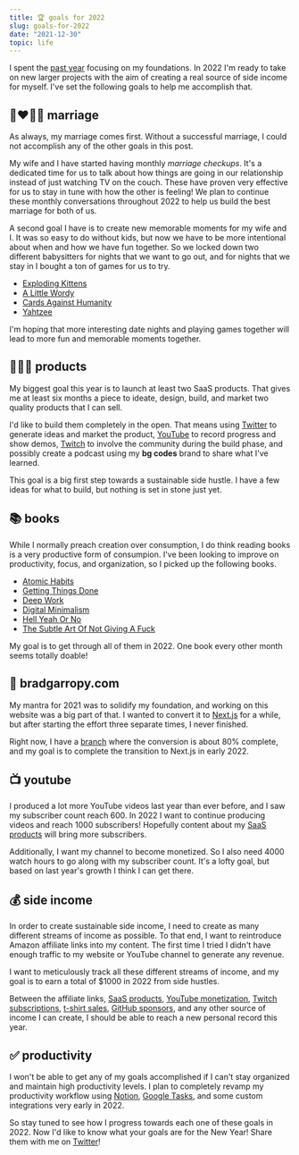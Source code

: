 ```yaml
---
title: 🏆 goals for 2022
slug: goals-for-2022
date: "2021-12-30"
topic: life
---
```


I spent the [past year][2021] focusing on my foundations. In 2022 I'm ready to take on new larger projects with the aim of creating a real source of side income for myself. I've set the following goals to help me accomplish that.

## 👩‍❤️‍💋‍👨 marriage

As always, my marriage comes first. Without a successful marriage, I could not accomplish any of the other goals in this post.

My wife and I have started having monthly _marriage checkups_. It's a dedicated time for us to talk about how things are going in our relationship instead of just watching TV on the couch. These have proven very effective for us to stay in tune with how the other is feeling! We plan to continue these monthly conversations throughout 2022 to help us build the best marriage for both of us.

A second goal I have is to create new memorable moments for my wife and I. It was so easy to do without kids, but now we have to be more intentional about when and how we have fun together. So we locked down two different babysitters for nights that we want to go out, and for nights that we stay in I bought a ton of games for us to try.

-   [Exploding Kittens][exploding-kittens]
-   [A Little Wordy][a-little-wordy]
-   [Cards Against Humanity][cards-against-humanity]
-   [Yahtzee][yahtzee]

I'm hoping that more interesting date nights and playing games together will lead to more fun and memorable moments together.

## 👨🏼‍💻 products

My biggest goal this year is to launch at least two SaaS products. That gives me at least six months a piece to ideate, design, build, and market two quality products that I can sell.

I'd like to build them completely in the open. That means using [Twitter][twitter] to generate ideas and market the product, [YouTube][youtube] to record progress and show demos, [Twitch][twitch] to involve the community during the build phase, and possibly create a podcast using my **bg codes** brand to share what I've learned.

This goal is a big first step towards a sustainable side hustle. I have a few ideas for what to build, but nothing is set in stone just yet.

## 📚 books

While I normally preach creation over consumption, I do think reading books is a very productive form of consumpion. I've been looking to improve on productivity, focus, and organization, so I picked up the following books.

-   [Atomic Habits][atomic-habits]
-   [Getting Things Done][getting-things-done]
-   [Deep Work][deep-work]
-   [Digital Minimalism][digital-minimalism]
-   [Hell Yeah Or No][hell-yeah-or-no]
-   [The Subtle Art Of Not Giving A Fuck][not-giving-a-fuck]

My goal is to get through all of them in 2022. One book every other month seems totally doable!

## 🏡 bradgarropy.com

My mantra for 2021 was to solidify my foundation, and working on this website was a big part of that. I wanted to convert it to [Next.js][next] for a while, but after starting the effort three separate times, I never finished.

Right now, I have a [branch][branch] where the conversion is about 80% complete, and my goal is to complete the transition to Next.js in early 2022.

## 📺 youtube

I produced a lot more YouTube videos last year than ever before, and I saw my subscriber count reach 600. In 2022 I want to continue producing videos and reach 1000 subscribers! Hopefully content about my [SaaS products][saas] will bring more subscribers.

Additionally, I want my channel to become monetized. So I also need 4000 watch hours to go along with my subscriber count. It's a lofty goal, but based on last year's growth I think I can get there.

## 💰 side income

In order to create sustainable side income, I need to create as many different streams of income as possible. To that end, I want to reintroduce Amazon affiliate links into my content. The first time I tried I didn't have enough traffic to my website or YouTube channel to generate any revenue.

I want to meticulously track all these different streams of income, and my goal is to earn a total of $1000 in 2022 from side hustles.

Between the affiliate links, [SaaS products][saas], [YouTube monetization][youtube], [Twitch subscriptions][twitch], [t-shirt sales][store], [GitHub sponsors][sponsors], and any other source of income I can create, I should be able to reach a new personal record this year.

## ✅ productivity

I won't be able to get any of my goals accomplished if I can't stay organized and maintain high productivity levels. I plan to completely revamp my productivity workflow using [Notion][notion], [Google Tasks][google-tasks], and some custom integrations very early in 2022.

So stay tuned to see how I progress towards each one of these goals in 2022. Now I'd like to know what your goals are for the New Year! Share them with me on [Twitter][twitter]!

[2021]: /blog/goals-for-2021
[twitter]: https://twitter.com/bradgarropy
[youtube]: https://youtube.com/bradgarropy
[twitch]: https://twitch.tv/bradgarropy
[atomic-habits]: https://www.amazon.com/Atomic-Habits-Proven-Build-Break/dp/0735211299?tag=bradgarropy00-20
[getting-things-done]: https://www.amazon.com/Getting-Things-Done-Stress-free-Productivity/dp/0349408947?tag=bradgarropy00-20
[deep-work]: https://www.amazon.com/Deep-Work-Focused-Success-Distracted/dp/1455586692?tag=bradgarropy00-20
[digital-minimalism]: https://www.amazon.com/Digital-Minimalism-Choosing-Focused-Noisy/dp/0525536515?tag=bradgarropy00-20
[hell-yeah-or-no]: https://sive.rs/n
[not-giving-a-fuck]: https://www.amazon.com/Subtle-Art-Not-Giving-Counterintuitive/dp/0062457713?tag=bradgarropy00-20
[next]: https://nextjs.org
[exploding-kittens]: https://www.amazon.com/Exploding-Kittens-LLC-EKG-ORG1-1-Card/dp/B010TQY7A8?tag=bradgarropy00-20
[a-little-wordy]: https://www.amazon.com/Little-Exploding-Kittens-Clever-Scramble/dp/B08Z785NKH?tag=bradgarropy00-20
[cards-against-humanity]: https://www.amazon.com/Cards-Against-Humanity-LLC-CAHUS/dp/B004S8F7QM?tag=bradgarropy00-20
[yahtzee]: https://www.amazon.com/Hasbro-Gaming-00950-Yahtzee/dp/B00TLEMRKM?tag=bradgarropy00-20
[notion]: https://www.notion.so
[google-tasks]: https://play.google.com/store/apps/details?id=com.google.android.apps.tasks&hl=en_US&gl=US
[branch]: https://github.com/bradgarropy/bradgarropy.com/tree/next
[saas]: #-products
[store]: https://bradgarropy.com/store
[sponsors]: https://bradgarropy.com/sponsor
